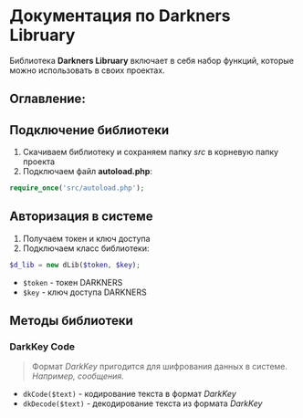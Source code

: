 # Документация по Darkners Libruary

Библиотека **Darkners Libruary** включает в себя набор функций, которые можно использовать в своих проектах. 

## Оглавление:


## Подключение библиотеки
1. Скачиваем библиотеку и сохраняем папку _src_ в корневую папку проекта
2. Подключаем файл **autoload.php**:
````php
require_once('src/autoload.php');
````

## Авторизация в системе
1. Получаем токен и ключ доступа
2. Подключаем класс библиотеки:
````php
$d_lib = new dLib($token, $key);
````
* ```` $token ```` - токен DARKNERS
* ```` $key ```` - ключ доступа DARKNERS

## Методы библиотеки
### DarkKey Code
> Формат _DarkKey_ пригодится для шифрования данных в системе. _Например, сообщения._
* ```` dkCode($text) ```` - кодирование текста в формат _DarkKey_
* ```` dkDecode($text) ```` - декодирование текста из формата _DarkKey_
